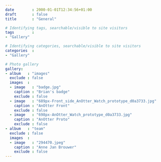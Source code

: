 ```yaml
---
date        : 2000-01-01T12:34:56+01:00
draft       : false
title       : "General"

# Identifying tags, searchable/visible to site visitors
tags        :
- "Gallery"

# Identifying categories, searchable/visible to site visitors
categories  :
- "Gallery"

# Photo gallery
gallery:
- album   : "images"
  exclude : false
  images  :
  - image   : "badge.jpg"
    caption : "Brian's badge"
    exclude : false
  - image   : "689px-Front_side_AnOtter_Watch_prototype_d0a3733.jpg"
    caption : "AnOtter Front"
    exclude : false
  - image   : "698px-AnOtter_Watch_prototype_d0a3733.jpg"
    caption : "AnOtter Proto"
    exclude : false
- album   : "team"
  exclude : false
  images  :
  - image   : "294470.jpeg"
    caption : "Anne Jan Brouwer"
    exclude : false
---
```

